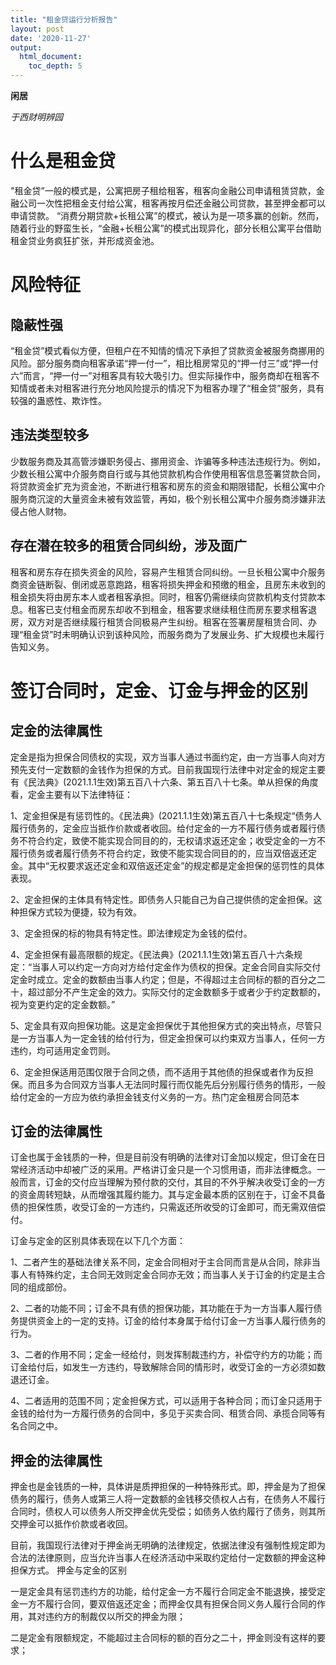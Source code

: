 ```yaml
---
title: "租金贷运行分析报告"
layout: post
date: '2020-11-27'
output: 
  html_document: 
    toc_depth: 5
---
```

  
  **闲居**
  
  *于西财明辨园*
  
# 什么是租金贷
  "租金贷”一般的模式是，公寓把房子租给租客，租客向金融公司申请租赁贷款，金融公司一次性把租金支付给公寓，租客再按月偿还金融公司贷款，甚至押金都可以申请贷款。
“消费分期贷款+长租公寓”的模式，被认为是一项多赢的创新。然而，随着行业的野蛮生长，“金融+长租公寓”的模式出现异化，部分长租公寓平台借助租金贷业务疯狂扩张，并形成资金池。

# 风险特征

## 隐蔽性强
“租金贷”模式看似方便，但租户在不知情的情况下承担了贷款资金被服务商挪用的风险。部分服务商向租客承诺“押一付一”，相比租房常见的“押一付三”或“押一付六”而言，“押一付一”对租客具有较大吸引力。但实际操作中，服务商却在租客不知情或者未对租客进行充分地风险提示的情况下为租客办理了“租金贷”服务，具有较强的蛊惑性、欺诈性。

## 违法类型较多
少数服务商及其高管涉嫌职务侵占、挪用资金、诈骗等多种违法违规行为。例如，少数长租公寓中介服务商自行或与其他贷款机构合作使用租客信息签署贷款合同，将贷款资金扩充为资金池，不断进行租客和房东的资金和期限错配，长租公寓中介服务商沉淀的大量资金未被有效监管，再如，极个别长租公寓中介服务商涉嫌非法侵占他人财物。

## 存在潜在较多的租赁合同纠纷，涉及面广
租客和房东存在损失资金的风险，容易产生租赁合同纠纷。一旦长租公寓中介服务商资金链断裂、倒闭或恶意跑路，租客将损失押金和预缴的租金，且房东未收到的租金损失将由房东本人或者租客承担。同时，租客仍需继续向贷款机构支付贷款本息。租客已支付租金而房东却收不到租金，租客要求继续租住而房东要求租客退房，双方对是否继续履行租赁合同极易产生纠纷。租客在签署房屋租赁合同、办理“租金贷”时未明确认识到该种风险，而服务商为了发展业务、扩大规模也未履行告知义务。

# 签订合同时，定金、订金与押金的区别
## 定金的法律属性
定金是指为担保合同债权的实现，双方当事人通过书面约定，由一方当事人向对方预先支付一定数额的金钱作为担保的方式。目前我国现行法律中对定金的规定主要有《民法典》(2021.1.1生效)第五百八十六条、第五百八十七条。单从担保的角度看，定金主要有以下法律特征：

1、定金担保是有惩罚性的。《民法典》(2021.1.1生效)第五百八十七条规定“债务人履行债务的，定金应当抵作价款或者收回。给付定金的一方不履行债务或者履行债务不符合约定，致使不能实现合同目的的，无权请求返还定金；收受定金的一方不履行债务或者履行债务不符合约定，致使不能实现合同目的的，应当双倍返还定金。其中“无权要求返还定金和双倍返还定金”的规定都是定金担保的惩罚性的具体表现。

2、定金担保的主体具有特定性。即债务人只能自己为自己提供债的定金担保。这种担保方式较为便捷，较为有效。

3、定金担保的标的物具有特定性。即法律规定为金钱的偿付。

4、定金担保有最高限额的规定。《民法典》(2021.1.1生效)第五百八十六条规定：“当事人可以约定一方向对方给付定金作为债权的担保。定金合同自实际交付定金时成立。定金的数额由当事人约定；但是，不得超过主合同标的额的百分之二十，超过部分不产生定金的效力。实际交付的定金数额多于或者少于约定数额的，视为变更约定的定金数额。”

5、定金具有双向担保功能。这是定金担保优于其他担保方式的突出特点，尽管只是一方当事人为一定金钱的给付行为，但定金担保可以约束双方当事人，任何一方违约，均可适用定金罚则。

6、定金担保适用范围仅限于合同之债，而不适用于其他债的担保或者作为反担保。而且多为合同双方当事人无法同时履行而仅能先后分别履行债务的情形，一般给付定金的一方应为依约承担金钱支付义务的一方。热门定金租房合同范本

## 订金的法律属性

订金也属于金钱质的一种，但是目前没有明确的法律对订金加以规定，但订金在日常经济活动中却被广泛的采用。严格讲订金只是一个习惯用语，而非法律概念。一般而言，订金的交付应当理解为预付款的交付，其目的不外乎解决收受订金的一方的资金周转短缺，从而增强其履约能力。其与定金最本质的区别在于，订金不具备债的担保性质，收受订金的一方违约，只需返还所收受的订金即可，而无需双倍偿付。

订金与定金的区别具体表现在以下几个方面：

1、二者产生的基础法律关系不同，定金合同相对于主合同而言是从合同，除非当事人有特殊约定，主合同无效则定金合同亦无效；而当事人关于订金的约定是主合同的组成部份。

2、二者的功能不同；订金不具有债的担保功能，其功能在于为一方当事人履行债务提供资金上的一定的支持。订金的给付本身属于给付订金一方当事人履行债务的行为。

3、二者的作用不同；定金一经给付，则发挥制裁违约方，补偿守约方的功能；而订金给付后，如发生一方违约，导致解除合同的情形时，收受订金的一方必须如数退还订金。

4、二者适用的范围不同；定金担保方式，可以适用于各种合同；而订金只适用于金钱的给付为一方履行债务的合同中，多见于买卖合同、租赁合同、承揽合同等有名合同之中。

## 押金的法律属性

押金也是金钱质的一种，具体讲是质押担保的一种特殊形式。即，押金是为了担保债务的履行，债务人或第三人将一定数额的金钱移交债权人占有，在债务人不履行合同时，债权人可以债务人所交押金优先受偿；如债务人依约履行了债务，则其所交押金可以抵作价款或者收回。

目前，我国现行法律对于押金尚无明确的法律规定，依据法律没有强制性规定即为合法的法律原则，应当允许当事人在经济活动中采取约定给付一定数额的押金这种担保方式。
押金与定金的区别

一是定金具有惩罚违约方的功能，给付定金一方不履行合同定金不能退换，接受定金一方不履行合同，要双倍返还定金；而押金仅具有担保合同义务人履行合同的作用，其对违约方的制裁仅以所交的押金为限；

二是定金有限额规定，不能超过主合同标的额的百分之二十，押金则没有这样的要求；